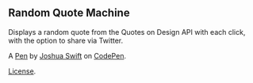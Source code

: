 Random Quote Machine
--------------------
Displays a random quote from the Quotes on Design API with each click, with the option to share via Twitter. 

A [Pen](https://codepen.io/Joshuaswift/pen/xXgMaM) by [Joshua Swift](https://codepen.io/Joshuaswift) on [CodePen](https://codepen.io).

[License](https://codepen.io/Joshuaswift/pen/xXgMaM/license).
